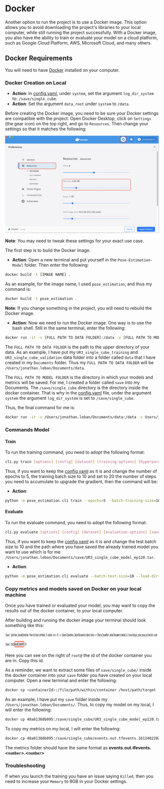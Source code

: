 Docker 
======

Another option to run the project is to use a Docker image. This option allows you to avoid downloading the project's libraries to your local computer, while still running the project successfully. With a Docker image, you also have the ability to train or evaluate your model on a cloud platform, such as Google Cloud Platform, AWS, Microsoft Cloud, and many others. 

## Docker Requirements
You will need to have [Docker](https://docs.docker.com/get-docker/) installed on your computer. 

### Docker Creation on Local

* **Action**: In [config.yaml](../config.yaml), under `system`, set the argument `log_dir_system` to: `/save/single_cube`. 
* **Action**: Set the argument `data_root` under `system` to `/data`. 

Before creating the Docker image, you need to be sure your Docker settings are compatible with the project. Open Docker Desktop, click on `Settings` (the gear icon) on the top right, and go to `Resources`. Then change your settings so that it matches the following: 

<p align="center">
<img src="docs/docker_settings.png"/>
</p>

**Note**: You may need to tweak these settings for your exact use case.

The first step is to build the Docker image.

* **Action**: Open a new terminal and put yourself in the `Pose-Estimation-Model` folder. Then enter the following:
```bash 
docker build -t [IMAGE NAME] .
```

As an example, for the image name, I used `pose_estimation`, and thus my command is: 
```bash 
docker build -t pose_estimation .
```

**Note**: If you change something in the project, you will need to rebuild the Docker image. 

* **Action**: Now we need to run the Docker image. One way is to use the bash shell. Still in the same terminal, enter the following:
```bash
docker run -it -v [FULL PATH TO DATA FOLDER]:/data -v [FULL PATH TO MODEL FOLDER]:/save/single_cube [IMAGE NAME] bash
```

The `FULL PATH TO DATA FOLDER` is the path to the upper directory of your data. As an example, I have put my `UR3_single_cube_training` and `UR3_single_cube_validation` data folder into a folder called `data` that I have created in my `Documents` folder. Thus my `FULL PATH TO DATA FOLDER` will be `/Users/jonathan.leban/Documents/data`.

The `FULL PATH TO MODEL FOLDER` is the directory in which your models and metrics will be saved. For me, I created a folder called `save` into my Documents. 
The `/save/single_cube` directory is the directory inside the docker container. That is why in the [config.yaml](../config.yaml) file, under the argument `system` the argument `log_dir_system` is set to `/save/single_cube`. 

Thus, the final command for me is: 
```bash
docker run -it -v /Users/jonathan.leban/Documents/data:/data -v Users/jonathan.leban/Documents/save:/save/single_cube pose_estimation bash
```

### Commands Model
#### Train
To run the training command, you need to adopt the following format: 

```bash
cli.py train [options] [config] [dataset] [training-options] [hyperparameter-options] [save-options] [loading-options]
```

Thus, if you want to keep the [config.yaml](../config.yaml) as it is and change the number of epochs to 5, the training batch 
size to 10 and set to 20 the number of steps you need to accumulate to upgrade the gradient, then the command will be: 
* **Action**: 
```bash 
python -m pose_estimation.cli train --epochs=5 --batch-training-size=10 --accumulation-steps=20
```

#### Evaluate  
To run the evaluate command, you need to adopt the following format: 

```bash
cli.py evaluate [options] [config] [dataset] [evaluation-options] [save-options] [loading-options]
```

Thus, if you want to keep the [config.yaml](../config.yaml) as it is and change the test batch size to 10 and the path where you have saved the already trained model you want to use which is for me `/Users/jonathan.leban/Documents/save/UR3_single_cube_model_ep120.tar`. 
* **Action**: 
```bash 
python -m pose_estimation.cli evaluate --batch-test-size=10 --load-dir-checkpoint=/Users/jonathan.leban/Documents/save/UR3_single_cube_model_ep120.tar
```

### Copy metrics and models saved on Docker on your local machine 
Once you have trained or evaluated your model, you may want to copy the results out of the docker container, to your local computer. 

After building and running the docker image your terminal should look something like this:

<p align="center">
<img src="docs/docker_id_image.png" height=50/>
</p>

Here you can see on the right of `root@` the id of the docker container you are in. Copy this id. 

As a reminder, we want to extract some files of `save/single_cube/` inside the docker container into your `save` folder you have created on your local computer. 
Open a new terminal and enter the following: 

```bash
docker cp <containerId>:/file/path/within/container /host/path/target
```

As an example, I have put my `save` folder inside my `/Users/jonathan.leban/Documents/`. Thus, to copy my model on my local, I will enter the following: 
```bash
docker cp 48a81368b095:/save/single_cube/UR3_single_cube_model_ep120.tar /Users/jonathan.leban/Documents/save
```

To copy my metrics on my local, I will enter the following: 
```bash
docker cp 48a81368b095:/save/single_cube/events.out.tfevents.1612402202.48a81368b095 /Users/jonathan.leban/Documents/save
```

The metrics folder should have the same format as **events.out.tfevents.<`number`>.<`number`>**

### Troubleshooting 
If when you launch the training you have an issue saying `Killed`, then you need to increase your `Memory` to 8GB in your Docker settings. 
